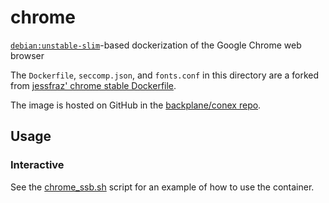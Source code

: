# chrome

[`debian:unstable-slim`](https://hub.docker.com/_/debian/)-based dockerization of the Google Chrome web browser

The `Dockerfile`, `seccomp.json`, and `fonts.conf` in this directory are a forked from [jessfraz' chrome stable Dockerfile](https://github.com/jessfraz/dockerfiles/tree/master/chrome/stable).

The image is hosted on GitHub in the [backplane/conex repo](https://github.com/backplane/conex/tree/main/chrome).

## Usage

### Interactive

See the [chrome_ssb.sh](chrome_ssb.sh) script for an example of how to use the container.
